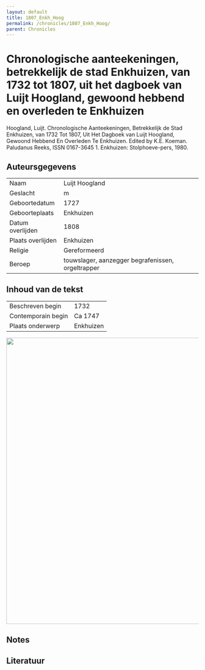 ```yaml
---
layout: default
title: 1807_Enkh_Hoog
permalink: /chronicles/1807_Enkh_Hoog/
parent: Chronicles
--- 
```



# Chronologische aanteekeningen, betrekkelijk de stad Enkhuizen, van 1732 tot 1807, uit het dagboek van Luijt Hoogland, gewoond hebbend en overleden te Enkhuizen 

Hoogland, Luijt. Chronologische Aanteekeningen, Betrekkelijk de Stad Enkhuizen, van 1732 Tot 1807, Uit Het Dagboek van Luijt Hoogland, Gewoond Hebbend En Overleden Te Enkhuizen. Edited by K.E. Koeman. Paludanus Reeks, ISSN 0167-3645 1. Enkhuizen: Stolphoeve-pers, 1980. 

## Auteursgegevens 

| | | 
| --------------- | --------------- | 
| Naam | Luijt Hoogland | 
| Geslacht | m | 
| Geboortedatum | 1727 | 
| Geboorteplaats | Enkhuizen | 
| Datum overlijden | 1808 | 
| Plaats overlijden | Enkhuizen | 
| Religie | Gereformeerd | 
| Beroep | touwslager, aanzegger begrafenissen, orgeltrapper | 

## Inhoud van de tekst 

| | | 
| --------------- | --------------- | 
| Beschreven begin | 1732 | 
| Contemporain begin | Ca 1747 | 
| Plaats onderwerp | Enkhuizen | 

[<img src="..\..\barplots_chronicles\1807_Enkh_Hoog.jpg" width="750"/>](..\..\barplots_chronicles\1807_Enkh_Hoog.jpg) 

## Notes 

## Literatuur 

